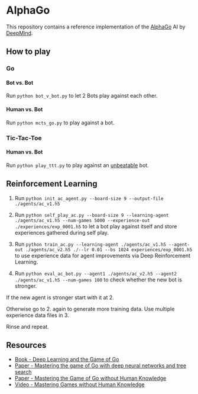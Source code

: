 # AlphaGo

This repository contains a reference implementation of the [AlphaGo](https://deepmind.com/research/alphago/) AI by [DeepMind](https://deepmind.com).

## How to play

### Go

#### Bot vs. Bot

Run `python bot_v_bot.py` to let 2 Bots play against each other.

#### Human vs. Bot

Run `python mcts_go.py` to play against a bot.

### Tic-Tac-Toe

#### Human vs. Bot

Run `python play_ttt.py` to play against an [unbeatable](https://en.wikipedia.org/wiki/Minimax) bot.

## Reinforcement Learning

1. Run `python init_ac_agent.py --board-size 9 --output-file ./agents/ac_v1.h5`

1. Run `python self_play_ac.py --board-size 9 --learning-agent ./agents/ac_v1.h5 --num-games 5000 --experience-out ./experiences/exp_0001.h5` to let a bot play against itself and store experiences gathered during self play.

1. Run `python train_ac.py --learning-agent ./agents/ac_v1.h5 --agent-out ./agents/ac_v2.h5 ./--lr 0.01 --bs 1024 experiences/exp_0001.h5` to use experience data for agent improvements via Deep Reinforcement Learning.

1. Run `python eval_ac_bot.py --agent1 ./agents/ac_v2.h5 --agent2 ./agents/ac_v1.h5 --num-games 100` to check whether the new bot is stronger.

If the new agent is stronger start with it at 2.

Otherwise go to 2. again to generate more training data. Use multiple experience data files in 3.

Rinse and repeat.

## Resources

- [Book - Deep Learning and the Game of Go](https://www.manning.com/books/deep-learning-and-the-game-of-go)
- [Paper - Mastering the game of Go with deep neural networks and tree search](http://web.iitd.ac.in/~sumeet/Silver16.pdf)
- [Paper - Mastering the Game of Go without Human Knowledge](https://deepmind.com/documents/119/agz_unformatted_nature.pdf)
- [Video - Mastering Games without Human Knowledge](https://www.youtube.com/watch?v=Wujy7OzvdJk)
